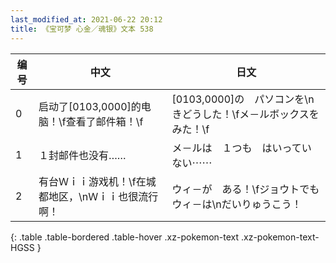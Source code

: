 ```yaml
---
last_modified_at: 2021-06-22 20:12
title: 《宝可梦 心金／魂银》文本 538
---
```

| 编号 | 中文 | 日文 |
| ---- | ---- | ---- |
| 0 | 启动了[0103,0000]的电脑！\f查看了邮件箱！\f | [0103,0000]の　パソコンを\nきどうした！\fメ－ルボックスを　みた！\f |
| 1 | １封邮件也没有…… | メ－ルは　１つも　はいっていない⋯⋯ |
| 2 | 有台Ｗｉｉ游戏机！\f在城都地区，\nＷｉｉ也很流行啊！ | ウィ－が　ある！\fジョウトでも　ウィ－は\nだいりゅうこう！ |
{: .table .table-bordered .table-hover .xz-pokemon-text .xz-pokemon-text-HGSS }